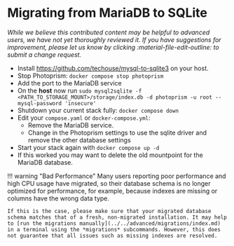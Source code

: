 # Migrating from MariaDB to SQLite

*While we believe this contributed content may be helpful to advanced users, we have not yet thoroughly reviewed it. If you have suggestions for improvement, please let us know by clicking :material-file-edit-outline: to submit a change request.*

- Install <https://github.com/techouse/mysql-to-sqlite3> on your host.
- Stop Photoprism: `docker compose stop photoprism`
- Add the port to the MariaDB service
- On the **host** now run `sudo mysql2sqlite -f <PATH_TO_STORAGE_MOUNT>/storage/index.db -d photoprism -u root --mysql-password 'insecure'`
- Shutdown your current stack fully: `docker compose down`
- Edit your `compose.yaml` or `docker-compose.yml`:
  - Remove the MariaDB service.
  - Change in the Photoprism settings to use the sqlite driver and remove the other database settings
- Start your stack again with `docker compose up -d`
- If this worked you may want to delete the old mountpoint for the MariaDB database.

!!! warning "Bad Performance"
    Many users reporting poor performance and high CPU usage have migrated, so their database schema is no longer optimized for performance, for example, because indexes are missing or columns have the wrong data type.

    If this is the case, please make sure that your migrated database schema matches that of a fresh, non-migrated installation. It may help to [run the migrations manually](../../advanced/migrations/index.md) in a terminal using the *migrations* subcommands. However, this does not guarantee that all issues such as missing indexes are resolved.
